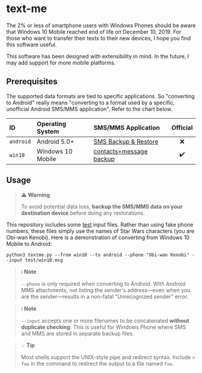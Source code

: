 <!-- markdownlint-disable no-blanks-blockquote -->

# text-me

The 2% or less of smartphone users with Windows Phones should be aware that Windows 10 Mobile reached end of life on December 10, 2019. For those who want to transfer their texts to their new devices, I hope you find this software useful.

This software has been designed with extensibility in mind. In the future, I may add support for more mobile platforms.

## Prerequisites

The supported data formats are tied to specific applications. So "converting to Android" really means "converting to a format used by a specific, unofficial Android SMS/MMS application". Refer to the chart below.

[A]: https://play.google.com/store/apps/details?id=com.riteshsahu.SMSBackupRestore
[B]: https://www.microsoft.com/en-us/p/contacts-message-backup/9nblgggz57gm

| ID        | Operating System  | SMS/MMS Application          |      Official      |
| :-------- | :---------------- | :--------------------------- | :----------------: |
| `android` | Android 5.0+      | [SMS Backup & Restore][A]    |        :x:         |
| `win10`   | Windows 10 Mobile | [contacts+message backup][B] | :heavy_check_mark: |

## Usage

> :warning: **Warning**
>
> To avoid potential data loss, **backup the SMS/MMS data on your destination device** before doing any restorations.

This repository includes some [test](test/) input files. Rather than using fake phone numbers, these files simply use the names of Star Wars characters (you are Obi-wan Kenobi). Here is a demonstration of converting from Windows 10 Mobile to Android:

```shell
python3 textme.py --from win10 --to android --phone "Obi-wan Kenobi" --input test/win10.msg
```

> :information_source: **Note**
>
> `--phone` is only required when converting to Android. With Android MMS attachments, not listing the sender's address—even when you are the sender—results in a non-fatal "Unrecognized sender" error.

> :information_source: **Note**
>
> `--input` accepts one or more filenames to be concatenated **without duplicate checking**. This is useful for Windows Phone where SMS and MMS are stored in separate backup files.

> :bulb: **Tip**
>
> Most shells support the UNIX-style pipe and redirect syntax. Include `> foo` in the command to redirect the output to a file named `foo`.
